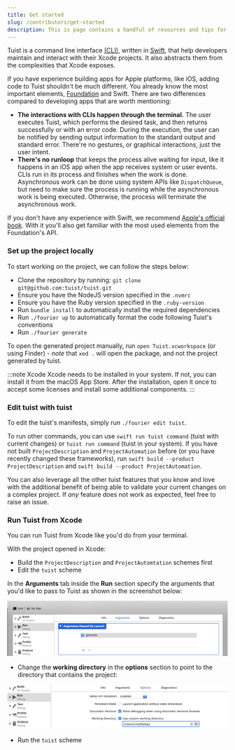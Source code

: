 ```yaml
---
title: Get started
slug: /contributors/get-started
description: This is page contains a handful of resources and tips for users that are interested in contributing to the project. From how the project is structured to what utilities are available, including bits about the testing strategies that we follow.
---
```


Tuist is a command line interface [(CLI)](https://en.wikipedia.org/wiki/Command-line_interface),
written in [Swift](https://www.apple.com/de/swift/),
that help developers maintain and interact with their Xcode projects.
It also abstracts them from the complexities that Xcode exposes.

If you have experience building apps for Apple platforms,
like iOS,
adding code to Tuist shouldn't be much different.
You already know the most important elements,
[Foundation](https://developer.apple.com/documentation/foundation) and Swift. There are two differences compared to developing apps that are worth mentioning:

- **The interactions with CLIs happen through the terminal.**
  The user executes Tuist,
  which performs the desired task,
  and then returns successfully or with an error code.
  During the execution,
  the user can be notified by sending output information to the standard output and standard error.
  There're no gestures, or graphical interactions,
  just the user intent.
- **There's no runloop** that keeps the process alive waiting for input,
  like it happens in an iOS app when the app receives system or user events.
  CLIs run in its process and finishes when the work is done.
  Asynchronous work can be done using system APIs like `DispatchQueue`,
  but need to make sure the process is running while the asynchronous work is being executed.
  Otherwise,
  the process will terminate the asynchronous work.

If you don't have any experience with Swift,
we recommend [Apple's official book](https://docs.swift.org/swift-book/).
With it you'll also get familiar with the most used elements from the Foundation's API.

### Set up the project locally

To start working on the project, we can follow the steps below:

- Clone the repository by running: `git clone git@github.com:tuist/tuist.git`
- Ensure you have the NodeJS version specified in the `.nvmrc`
- Ensure you have the Ruby version specified in the `.ruby-version`
- Run `bundle install` to automatically install the required dependencies
- Run `./fourier up` to automatically format the code following Tuist's conventions
- Run `./fourier generate`

To open the generated project manually, run `open Tuist.xcworkspace` (or using Finder) - _note_ that `xed .` will open the package, and not the project generated by tuist.

:::note Xcode
Xcode needs to be installed in your system. If not, you can install it from the macOS App Store. After the installation, open it once to accept some licenses and install some additional components.
:::

### Edit tuist with tuist

To edit the tuist's manifests, simply run `./fourier edit tuist`.

To run other commands, you can use `swift run tuist command` (tuist with current changes) or `tuist run command` (tuist in your system).
If you have not built `ProjectDescription` and `ProjectAutomation` before (or you have recently changed these frameworks), run `swift build --product ProjectDescription` and `swift build --product ProjectAutomation`.

You can also leverage all the other tuist features that you know and love with the additional benefit of being able to validate your current changes
on a complex project. If _any_ feature does not work as expected, feel free to raise an issue.

### Run Tuist from Xcode

You can run Tuist from Xcode like you'd do from your terminal.

With the project opened in Xcode:

- Build the `ProjectDescription` and `ProjectAutomtation` schemes first
- Edit the `tuist` scheme

In the **Arguments** tab inside the **Run** section specify the arguments that you'd like to pass to Tuist as shown in the screenshot below:

![This screenshot shows how to configure the launch arguments that will be passed to tuist](./assets/launch-arguments.png)

- Change the **working directory** in the **options** section to point to the directory that contains the project:

![This screenshot shows the run options where we can specify the working directory](./assets/working-directory.png)

- Run the `tuist` scheme
